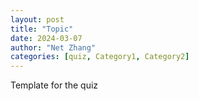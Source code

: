 ```yaml
---
layout: post
title: "Topic"
date: 2024-03-07
author: "Net Zhang"
categories: [quiz, Category1, Category2]
---
```


Template for the quiz
